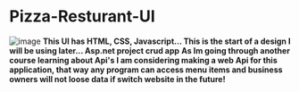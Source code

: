 # Pizza-Resturant-UI
![image](https://user-images.githubusercontent.com/28631952/153802817-c10a4be4-3f79-4e00-a92e-c6bd8d10255b.png)
**This UI has HTML, CSS, Javascript... This is the start of a design I will be using later... Asp.net project crud app**
**As Im going through another course learning about Api's I am considering making a web Api for this application, that way any program can access menu items and business owners will not loose data if switch website in the future!**
